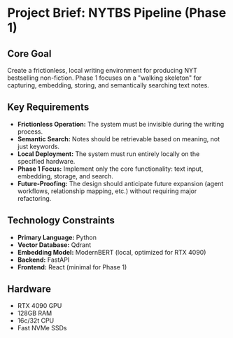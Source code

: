 # Project Brief: NYTBS Pipeline (Phase 1)

## Core Goal

Create a frictionless, local writing environment for producing NYT bestselling non-fiction.  Phase 1 focuses on a "walking skeleton" for capturing, embedding, storing, and semantically searching text notes.

## Key Requirements

- **Frictionless Operation:**  The system must be invisible during the writing process.
- **Semantic Search:**  Notes should be retrievable based on meaning, not just keywords.
- **Local Deployment:**  The system must run entirely locally on the specified hardware.
- **Phase 1 Focus:**  Implement only the core functionality: text input, embedding, storage, and search.
- **Future-Proofing:** The design should anticipate future expansion (agent workflows, relationship mapping, etc.) without requiring major refactoring.

## Technology Constraints

- **Primary Language:** Python
- **Vector Database:** Qdrant
- **Embedding Model:** ModernBERT (local, optimized for RTX 4090)
- **Backend:** FastAPI
- **Frontend:** React (minimal for Phase 1)

## Hardware

- RTX 4090 GPU
- 128GB RAM
- 16c/32t CPU
- Fast NVMe SSDs